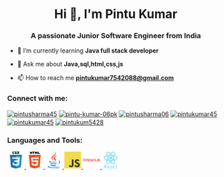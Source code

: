 <h1 align="center">Hi 👋, I'm Pintu Kumar</h1>
<h3 align="center">A passionate Junior Software Engineer from India</h3>

- 🌱 I’m currently learning **Java full stack developer**

- 💬 Ask me about **Java,sql,html,css,js**

- 📫 How to reach me **pintukumar7542088@gmail.com**

<h3 align="left">Connect with me:</h3>
<p align="left">
<a href="https://twitter.com/pintusharma45" target="blank"><img align="center" src="https://raw.githubusercontent.com/rahuldkjain/github-profile-readme-generator/master/src/images/icons/Social/twitter.svg" alt="pintusharma45" height="30" width="40" /></a>
<a href="https://linkedin.com/in/pintu-kumar-06pk" target="blank"><img align="center" src="https://raw.githubusercontent.com/rahuldkjain/github-profile-readme-generator/master/src/images/icons/Social/linked-in-alt.svg" alt="pintu-kumar-06pk" height="30" width="40" /></a>
<a href="https://instagram.com/pintusharma06" target="blank"><img align="center" src="https://raw.githubusercontent.com/rahuldkjain/github-profile-readme-generator/master/src/images/icons/Social/instagram.svg" alt="pintusharma06" height="30" width="40" /></a>
<a href="https://www.hackerrank.com/pintukumar45" target="blank"><img align="center" src="https://raw.githubusercontent.com/rahuldkjain/github-profile-readme-generator/master/src/images/icons/Social/hackerrank.svg" alt="pintukumar45" height="30" width="40" /></a>
<a href="https://www.leetcode.com/pintukumar45" target="blank"><img align="center" src="https://raw.githubusercontent.com/rahuldkjain/github-profile-readme-generator/master/src/images/icons/Social/leet-code.svg" alt="pintukumar45" height="30" width="40" /></a>
  <a href="https://unstop.com/u/pintukum5428" target="blank"><img align="center" src="https://raw.githubusercontent.com/rahuldkjain/github-profile-readme-generator/master/src/images/icons/Social/unstop.svg" alt="pintukum5428" height="30" width="40" /></a>
</p>

<h3 align="left">Languages and Tools:</h3>
<p align="left"> <a href="https://www.w3schools.com/css/" target="_blank" rel="noreferrer"> <img src="https://raw.githubusercontent.com/devicons/devicon/master/icons/css3/css3-original-wordmark.svg" alt="css3" width="40" height="40"/> </a> <a href="https://www.w3.org/html/" target="_blank" rel="noreferrer"> <img src="https://raw.githubusercontent.com/devicons/devicon/master/icons/html5/html5-original-wordmark.svg" alt="html5" width="40" height="40"/> </a> <a href="https://www.java.com" target="_blank" rel="noreferrer"> <img src="https://raw.githubusercontent.com/devicons/devicon/master/icons/java/java-original.svg" alt="java" width="40" height="40"/> </a> <a href="https://developer.mozilla.org/en-US/docs/Web/JavaScript" target="_blank" rel="noreferrer"> <img src="https://raw.githubusercontent.com/devicons/devicon/master/icons/javascript/javascript-original.svg" alt="javascript" width="40" height="40"/> </a> <a href="https://www.oracle.com/" target="_blank" rel="noreferrer"> <img src="https://raw.githubusercontent.com/devicons/devicon/master/icons/oracle/oracle-original.svg" alt="oracle" width="40" height="40"/> </a> <a href="https://reactjs.org/" target="_blank" rel="noreferrer"> <img src="https://raw.githubusercontent.com/devicons/devicon/master/icons/react/react-original-wordmark.svg" alt="react" width="40" height="40"/> </a> </p>
